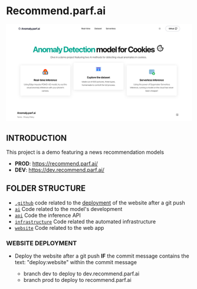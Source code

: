 # Recommend.parf.ai

![](website/src/assets/images/default.png)

## INTRODUCTION

This project is a demo featuring a news recommendation models

- **PROD**: https://recommend.parf.ai/
- **DEV**: https://dev.recommend.parf.ai/

## FOLDER STRUCTURE

- [`.github`](.github/) code related to the [deployment](#website-deployment) of the website after a git push
- [`ai`](ai/) Code related to the model's development
- [`api`](api/) Code the inference API
- [`infrastructure`](infrastructure/) Code related the automated infrastructure
- [`website`](website/) Code related to the web app

### WEBSITE DEPLOYMENT

- Deploy the website after a git push **IF** the commit message contains the text: "deploy:website" within the commit message

    - branch dev to deploy to dev.recommend.parf.ai
    - branch prod to deploy to recommend.parf.ai